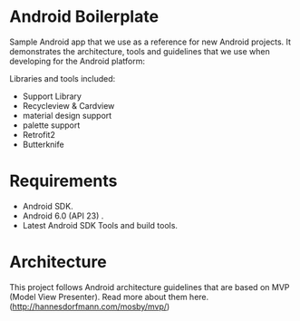 # Android Boilerplate

Sample Android app that we use as a reference for new Android projects. It demonstrates the architecture, tools and guidelines that we use when developing for the Android platform:

Libraries and tools included:

- Support Library
- Recycleview & Cardview
- material design support
- palette support
- Retrofit2
- Butterknife

# Requirements
- Android SDK.
- Android 6.0 (API 23) .
- Latest Android SDK Tools and build tools.

# Architecture
This project follows Android architecture guidelines that are based on MVP (Model View Presenter). Read more about them here.(http://hannesdorfmann.com/mosby/mvp/)
